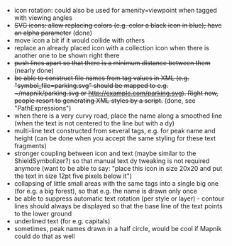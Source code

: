  * icon rotation: could also be used for amenity=viewpoint when tagged with viewing angles
 * <strike>SVG icons: allow replacing colors (e.g. color a black icon in blue); have an alpha parameter</strike> (done)
 * move icon a bit if it would collide with others
 * replace an already placed icon with a collection icon when there is another one to be shown right there
 * <strike>push lines apart so that there is a minimum distance between them</strike> (nearly done)
 * <strike>be able to construct file names from tag values in XML (e.g. "symbol_file=parking.svg" should be mapped to e.g. ~/mapnik/parking.svg or http://example.com/parking.svg). Right now, people resort  to generating XML styles by a script.</strike> (done, see "PathExpressions")
 * when there is a very curvy road, place the name along a smoothed line (when the text is not centered to the line but with a dy)
 * multi-line text constructed from several tags, e.g. for peak name and height (can be done when you accept the same styling for these text fragments)
 * stronger coupling between icon and text (maybe similar to the ShieldSymbolizer?) so that manual text dy tweaking is not required anymore (want to be able to say: "place this icon in size 20x20  and put the text in size 12pt five pixels below it")
 * collapsing of little small areas with the same tags into a single big one (for e.g. a big forest), so that e.g. the name is drawn only once
 * be able to suppress automatic text rotation (per style or layer) - contour lines should always be displayed so that the base line of the text points to the lower ground
 * underlined text (for e.g. capitals)
 * sometimes, peak names drawn in a half circle, would be cool if Mapnik could do that as well